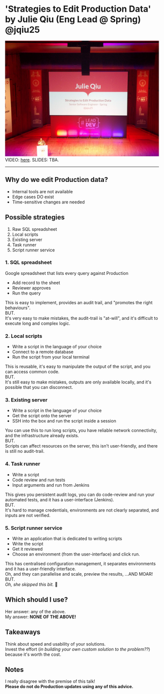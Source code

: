 # 'Strategies to Edit Production Data' by Julie Qiu (Eng Lead @ Spring) @jqiu25

![Julie Qiu](img/08_JulieQiu.jpg "Julie Qiu intro")
VIDEO: [here](https://www.youtube.com/watch?v=MzkjA7jzNV8&list=PLBzScQzZ83I_VX8zgmLqIfma_kJs3RRmu&index=4&t=0s). SLIDES: TBA.

---

## Why do we edit Production data?

- Internal tools are not available
- Edge cases DO exist
- Time-sensitive changes are needed

## Possible strategies

1. Raw SQL spreadsheet
2. Local scripts
3. Existing server
4. Task runner
5. Script runner service

### 1. SQL spreadsheet

Google spreadsheet that lists every query against Production

- Add record to the sheet
- Reviewer approves
- Run the query

This is easy to implement, provides an audit trail, and "promotes the right behaviours". \
BUT. \
It's very easy to make mistakes, the audit-trail is "at-will", and it's difficult to execute long and complex logic.

### 2. Local scripts

- Write a script in the language of your choice
- Connect to a remote database
- Run the script from your local terminal

This is reusable, it's easy to manipulate the output of the script, and you can access common code. \
BUT. \
It's still easy to make mistakes, outputs are only available locally, and it's possible that you can disconnect.

### 3. Existing server

- Write a script in the language of your choice
- Get the script onto the server
- SSH into the box and run the script inside a session

You can use this to run long scripts, you have reliable network connectivity, and the infrastructure already exists. \
BUT. \
Scripts can affect resources on the server, this isn't user-friendly, and there is still no audit-trail.

### 4. Task runner

- Write a script
- Code review and run tests
- Input arguments and run from Jenkins

This gives you persistent audit logs, you can do code-review and run your automated tests, and it has a user-interface (Jenkins). \
BUT. \
It's hard to manage credentials, environments are not clearly separated, and inputs are not verified.

### 5. Script runner service

- Write an application that is dedicated to writing scripts
- Write the script
- Get it reviewed
- Choose an environment (from the user-interface) and click run.

This has centralised configuration management, it separates environments and it has a user-friendly interface. \
Oh, and they can parallelise and scale, preview the results, ...AND MOAR!
BUT. \
_Oh, she skipped this bit._ :facepalm:

## Which should I use?

Her answer: any of the above. \
My answer: **NONE OF THE ABOVE!**

## Takeaways

Think about speed and usability of your solutions. \
Invest the effort (_in building your own custom solution to the problem??_) because it's worth the cost.

## Notes

I really disagree with the premise of this talk! \
**Please do not do Production updates using any of this advice.**